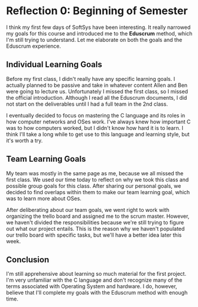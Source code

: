 # Reflection 0: Beginning of Semester
I think my first few days of SoftSys have been interesting. It really narrowed my goals for this course and introduced me to the __Eduscrum__ method, which I'm still trying to understand. Let me elaborate on both the goals and the Eduscrum experience.

## Individual Learning Goals
Before my first class, I didn't really have any specific learning goals. I actually planned to be passive and take in whatever content Allen and Ben were going to lecture us. Unfortunately I missed the first class, so I missed the official introduction. Although I read all the Eduscrum documents, I did not start on the deliverables until I had a full team in the 2nd class. 

I eventually decided to focus on mastering the C language and its roles in how computer networks and OSes work. I've always knew how important C was to how computers worked, but I didn't know how hard it is to learn. I think I'll take a long while to get use to this language and learning style, but it's worth a try. 

## Team Learning Goals
My team was mostly in the same page as me, because we all missed the first class. We used our time today to reflect on why we took this class and possible group goals for this class. After sharing our personal goals, we decided to find overlaps within them to make our team learning goal, which was to learn more about OSes. 

After deliberating about our team goals, we went right to work with organizing the trello board and assigned me to the scrum master. However, we haven't divided the responsibilities because we're still trying to figure out what our project entails. This is the reason why we haven't populated our trello board with specific tasks, but we'll have a better idea later this week.

## Conclusion
I'm still apprehensive about learning so much material for the first project. I'm very unfamiliar with the C language and don't recognize many of the terms associated with Operating System and hardware. I do, however, believe that I'll complete my goals with the Eduscrum method with enough time. 
